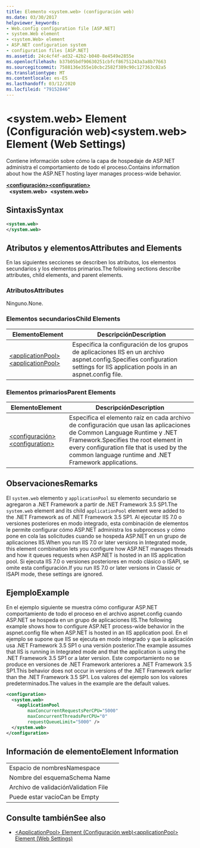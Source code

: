 ```yaml
---
title: Elemento <system.web> (configuración web)
ms.date: 03/30/2017
helpviewer_keywords:
- Web.config configuration file [ASP.NET]
- system.Web element
- <system.Web> element
- ASP.NET configuration system
- configuration files [ASP.NET]
ms.assetid: 24c4cf4f-ad32-42b2-b040-8e4549e2855e
ms.openlocfilehash: b37b05bdf90630251cbfcf86751243a3a8b77663
ms.sourcegitcommit: 7588136e355e10cbc2582f389c90c127363c02a5
ms.translationtype: MT
ms.contentlocale: es-ES
ms.lasthandoff: 03/12/2020
ms.locfileid: "79152846"
---
```

# <a name="systemweb-element-web-settings"></a><span data-ttu-id="c80d0-102">\<system.web> Element (Configuración web)</span><span class="sxs-lookup"><span data-stu-id="c80d0-102">\<system.web> Element (Web Settings)</span></span>
<span data-ttu-id="c80d0-103">Contiene información sobre cómo la capa de hospedaje de ASP.NET administra el comportamiento de todo el proceso.</span><span class="sxs-lookup"><span data-stu-id="c80d0-103">Contains information about how the ASP.NET hosting layer manages process-wide behavior.</span></span>  
  
[<span data-ttu-id="c80d0-104">**\<configuración>**</span><span class="sxs-lookup"><span data-stu-id="c80d0-104">**\<configuration>**</span></span>](../configuration-element.md)  
<span data-ttu-id="c80d0-105">&nbsp;&nbsp;**\<system.web>**</span><span class="sxs-lookup"><span data-stu-id="c80d0-105">&nbsp;&nbsp;**\<system.web>**</span></span>  
  
## <a name="syntax"></a><span data-ttu-id="c80d0-106">Sintaxis</span><span class="sxs-lookup"><span data-stu-id="c80d0-106">Syntax</span></span>  
  
```xml  
<system.web>  
</system.web>  
```  
  
## <a name="attributes-and-elements"></a><span data-ttu-id="c80d0-107">Atributos y elementos</span><span class="sxs-lookup"><span data-stu-id="c80d0-107">Attributes and Elements</span></span>  

<span data-ttu-id="c80d0-108">En las siguientes secciones se describen los atributos, los elementos secundarios y los elementos primarios.</span><span class="sxs-lookup"><span data-stu-id="c80d0-108">The following sections describe attributes, child elements, and parent elements.</span></span>  
  
### <a name="attributes"></a><span data-ttu-id="c80d0-109">Atributos</span><span class="sxs-lookup"><span data-stu-id="c80d0-109">Attributes</span></span>  

<span data-ttu-id="c80d0-110">Ninguno.</span><span class="sxs-lookup"><span data-stu-id="c80d0-110">None.</span></span>  
  
### <a name="child-elements"></a><span data-ttu-id="c80d0-111">Elementos secundarios</span><span class="sxs-lookup"><span data-stu-id="c80d0-111">Child Elements</span></span>  
  
|<span data-ttu-id="c80d0-112">Elemento</span><span class="sxs-lookup"><span data-stu-id="c80d0-112">Element</span></span>|<span data-ttu-id="c80d0-113">Descripción</span><span class="sxs-lookup"><span data-stu-id="c80d0-113">Description</span></span>|  
|-------------|-----------------|  
|[<span data-ttu-id="c80d0-114">\<applicationPool></span><span class="sxs-lookup"><span data-stu-id="c80d0-114">\<applicationPool></span></span>](applicationpool-element-web-settings.md)|<span data-ttu-id="c80d0-115">Especifica la configuración de los grupos de aplicaciones IIS en un archivo aspnet.config.</span><span class="sxs-lookup"><span data-stu-id="c80d0-115">Specifies configuration settings for IIS application pools in an aspnet.config file.</span></span>|  
  
### <a name="parent-elements"></a><span data-ttu-id="c80d0-116">Elementos primarios</span><span class="sxs-lookup"><span data-stu-id="c80d0-116">Parent Elements</span></span>  
  
|<span data-ttu-id="c80d0-117">Elemento</span><span class="sxs-lookup"><span data-stu-id="c80d0-117">Element</span></span>|<span data-ttu-id="c80d0-118">Descripción</span><span class="sxs-lookup"><span data-stu-id="c80d0-118">Description</span></span>|  
|-------------|-----------------|  
|[<span data-ttu-id="c80d0-119">\<configuración></span><span class="sxs-lookup"><span data-stu-id="c80d0-119">\<configuration></span></span>](../configuration-element.md)|<span data-ttu-id="c80d0-120">Especifica el elemento raíz en cada archivo de configuración que usan las aplicaciones de Common Language Runtime y .NET Framework.</span><span class="sxs-lookup"><span data-stu-id="c80d0-120">Specifies the root element in every configuration file that is used by the common language runtime and .NET Framework applications.</span></span>|  
  
## <a name="remarks"></a><span data-ttu-id="c80d0-121">Observaciones</span><span class="sxs-lookup"><span data-stu-id="c80d0-121">Remarks</span></span>  

<span data-ttu-id="c80d0-122">El `system.web` elemento y `applicationPool` su elemento secundario se agregaron a .NET Framework a partir de .NET Framework 3.5 SP1.</span><span class="sxs-lookup"><span data-stu-id="c80d0-122">The `system.web` element and its child `applicationPool` element were added to the .NET Framework as of .NET Framework 3.5 SP1.</span></span> <span data-ttu-id="c80d0-123">Al ejecutar IIS 7.0 o versiones posteriores en modo integrado, esta combinación de elementos le permite configurar cómo ASP.NET administra los subprocesos y cómo pone en cola las solicitudes cuando se hospeda ASP.NET en un grupo de aplicaciones IIS.</span><span class="sxs-lookup"><span data-stu-id="c80d0-123">When you run IIS 7.0 or later versions in Integrated mode, this element combination lets you configure how ASP.NET manages threads and how it queues requests when ASP.NET is hosted in an IIS application pool.</span></span> <span data-ttu-id="c80d0-124">Si ejecuta IIS 7.0 o versiones posteriores en modo clásico o ISAPI, se omite esta configuración.</span><span class="sxs-lookup"><span data-stu-id="c80d0-124">If you run IIS 7.0 or later versions in Classic or ISAPI mode, these settings are ignored.</span></span>  
  
## <a name="example"></a><span data-ttu-id="c80d0-125">Ejemplo</span><span class="sxs-lookup"><span data-stu-id="c80d0-125">Example</span></span>  

<span data-ttu-id="c80d0-126">En el ejemplo siguiente se muestra cómo configurar ASP.NET comportamiento de todo el proceso en el archivo aspnet.config cuando ASP.NET se hospeda en un grupo de aplicaciones IIS.</span><span class="sxs-lookup"><span data-stu-id="c80d0-126">The following example shows how to configure ASP.NET process-wide behavior in the aspnet.config file when ASP.NET is hosted in an IIS application pool.</span></span> <span data-ttu-id="c80d0-127">En el ejemplo se supone que IIS se ejecuta en modo integrado y que la aplicación usa .NET Framework 3.5 SP1 o una versión posterior.</span><span class="sxs-lookup"><span data-stu-id="c80d0-127">The example assumes that IIS is running in Integrated mode and that the application is using the .NET Framework 3.5 SP1 or a later version.</span></span> <span data-ttu-id="c80d0-128">Este comportamiento no se produce en versiones de .NET Framework anteriores a .NET Framework 3.5 SP1.</span><span class="sxs-lookup"><span data-stu-id="c80d0-128">This behavior does not occur in versions of the .NET Framework earlier than the .NET Framework 3.5 SP1.</span></span> <span data-ttu-id="c80d0-129">Los valores del ejemplo son los valores predeterminados.</span><span class="sxs-lookup"><span data-stu-id="c80d0-129">The values in the example are the default values.</span></span>  
  
```xml  
<configuration>  
  <system.web>  
    <applicationPool
        maxConcurrentRequestsPerCPU="5000"
        maxConcurrentThreadsPerCPU="0"
        requestQueueLimit="5000" />  
  </system.web>  
</configuration>  
```  
  
## <a name="element-information"></a><span data-ttu-id="c80d0-130">Información de elemento</span><span class="sxs-lookup"><span data-stu-id="c80d0-130">Element Information</span></span>  
  
|||  
|-|-|  
|<span data-ttu-id="c80d0-131">Espacio de nombres</span><span class="sxs-lookup"><span data-stu-id="c80d0-131">Namespace</span></span>||  
|<span data-ttu-id="c80d0-132">Nombre del esquema</span><span class="sxs-lookup"><span data-stu-id="c80d0-132">Schema Name</span></span>||  
|<span data-ttu-id="c80d0-133">Archivo de validación</span><span class="sxs-lookup"><span data-stu-id="c80d0-133">Validation File</span></span>||  
|<span data-ttu-id="c80d0-134">Puede estar vacío</span><span class="sxs-lookup"><span data-stu-id="c80d0-134">Can be Empty</span></span>||  
  
## <a name="see-also"></a><span data-ttu-id="c80d0-135">Consulte también</span><span class="sxs-lookup"><span data-stu-id="c80d0-135">See also</span></span>

- [<span data-ttu-id="c80d0-136">\<ApplicationPool> Element (Configuración web)</span><span class="sxs-lookup"><span data-stu-id="c80d0-136">\<applicationPool> Element (Web Settings)</span></span>](applicationpool-element-web-settings.md)

